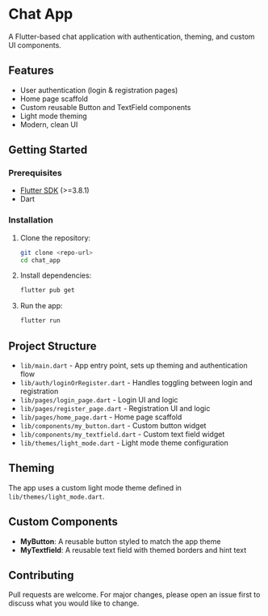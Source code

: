 # Chat App

A Flutter-based chat application with authentication, theming, and custom UI components.

## Features

- User authentication (login & registration pages)
- Home page scaffold
- Custom reusable Button and TextField components
- Light mode theming
- Modern, clean UI

## Getting Started

### Prerequisites

- [Flutter SDK](https://docs.flutter.dev/get-started/install) (>=3.8.1)
- Dart

### Installation

1. Clone the repository:

   ```sh
   git clone <repo-url>
   cd chat_app
   ```

2. Install dependencies:

   ```sh
   flutter pub get
   ```

3. Run the app:

   ```sh
   flutter run
   ```

## Project Structure

- `lib/main.dart` - App entry point, sets up theming and authentication flow
- `lib/auth/loginOrRegister.dart` - Handles toggling between login and registration
- `lib/pages/login_page.dart` - Login UI and logic
- `lib/pages/register_page.dart` - Registration UI and logic
- `lib/pages/home_page.dart` - Home page scaffold
- `lib/components/my_button.dart` - Custom button widget
- `lib/components/my_textfield.dart` - Custom text field widget
- `lib/themes/light_mode.dart` - Light mode theme configuration

## Theming

The app uses a custom light mode theme defined in `lib/themes/light_mode.dart`.

## Custom Components

- **MyButton**: A reusable button styled to match the app theme
- **MyTextfield**: A reusable text field with themed borders and hint text

## Contributing

Pull requests are welcome. For major changes, please open an issue first to discuss what you would like to change.
